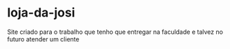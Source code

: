 # loja-da-josi
Site criado para o trabalho que tenho que entregar na faculdade e talvez no futuro atender um cliente 

